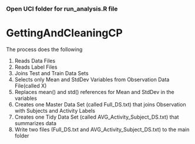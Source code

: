 ###  Open UCI folder for run_analysis.R file

# GettingAndCleaningCP
The process does the following

1. Reads Data Files
2. Reads Label Files
3. Joins Test and Train Data Sets
4. Selects only Mean and StdDev Variables from Observation Data File(called X)
5. Replaces mean() and std() references for Mean and StdDev in the variables
6. Creates one Master Data Set (called Full_DS.txt) that joins Observation with Subjects and Activity Labels
7. Creates one Tidy Data Set (called AVG_Activity_Subject_DS.txt) that summarizes data
8. Write two files (Full_DS.txt and AVG_Activity_Subject_DS.txt) to the main folder
